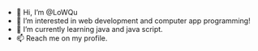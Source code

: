 - 👋 Hi, I’m @LoWQu
- 👀 I’m interested in web development and computer app programming! 
- 🌱 I’m currently learning java and java script.
- 📫 Reach me on my profile.

<!---
LoWQu/LoWQu is a ✨ special ✨ repository because its `README.md` (this file) appears on your GitHub profile.
You can click the Preview link to take a look at your changes.
--->
